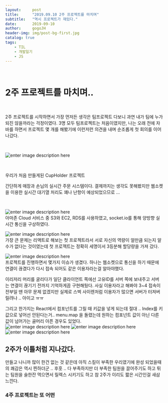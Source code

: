 ```yaml
---
layout:     post
title:      "2019.09.10 2주 프로젝트를 마치며"
subtitle:   "역시 프로젝트가 재밌다."
date:       2019-09-10
author:     gogoJH
header-img: img/post-bg-first.jpg
catalog: true
tags:
    - TIL
    - 개발일기
    - JS
---
```

<br>

# 2주 프로젝트를 마치며..

<br>

2주 프로젝트를 시작하면서 가장 먼저든 생각은 팀프로젝트
다보니 과연 내가 팀에 누가 되진 않을까라는 걱정이였다.
3명 모두 팀프로젝트는 처음이였지만, 나는 오래 전에 자바를 
하면서 프로젝트 몇 개를 해봤기에 이런저런 의견을 내며 
순조롭게 첫 회의를 이어나갔다.

<br> 

![enter image description here](https://img1.daumcdn.net/thumb/R1280x0/?scode=mtistory2&fname=https://k.kakaocdn.net/dn/LZCro/btqwyQr6fLY/aQZmzsi1kxS8ReCEkU78UK/img.png)

<br>

우리가 처음 만들게된 CupHolder 프로젝트

간단하게 매장과 손님의 실시간 주문 시스템이다.
결제까지는 생각도 못해봤지만 웹소켓을 이용한 실시간 대기열 처리도 꽤나 난항이 예상되었으므로 ...

<br>

![enter image description here](https://img1.daumcdn.net/thumb/R1280x0/?scode=mtistory2&fname=https://k.kakaocdn.net/dn/n2k2h/btqwy1UsTN9/L1LY6WoZbkxEQbCbul6dkk/img.png)
<br>
아마존 Cloud  서비스 중 S3와 EC2, RDS를 사용하였고,
socket.io를 통해 양방향 실시간 통신을 구상하였다.
<br>

![enter image description here](https://img1.daumcdn.net/thumb/R1280x0/?scode=mtistory2&fname=https://k.kakaocdn.net/dn/uDt5h/btqwwYdNwRn/2Kn4yvo4L6LcY9XEb0mfjk/img.png)
<br>
가장 큰 문제는 리액트로 해보는 첫 프로젝트라서 서로 자신의 
역량이 얼만큼 되는지 알 수가 없다는 것이였는데 첫 프로젝트는
정확히 세명이서 3등분해 할당량을 가져 갔다.
<br>

![enter image description here](https://blog.rocketpunch.com/wp-content/uploads/2019/07/Screen-Shot-2019-07-31-at-2.36.08-PM-640x361.png)
<br>
프로젝트를 진행하면서 몇가지 이슈가 생겼다.
하나는 웹소켓으로 통신을 하기 때문에 연결이 끊겼다가 다시 
접속 되어도 같은 이용자라는걸 알아야했다.

이리저리 머리를 굴리다가 일단 클라이언트 쪽에선 고유ID를 
서버 쪽에 보내주고 서버는 연결이 끊기기 전까지 기억하게끔
구현해뒀다. 사실 이용자라고 해봐야 3~4 접속이 전부일 땐
아무 문제 없겠지만 실제로 스벅 사이렌처럼 이용자가 많으면
서버가 터져버릴려나 .. 아이고 ㅠㅠ 

그리고 한가지는 React에서 컴포넌트를 그릴 때 키값을 넣게 되는데 절대 .. Index를 키값으로 넣어선 안된다는거..
menu.map 을 돌렸는데 원하는 컴포넌트 값이 아닌 다른 값이
넘어가는 골머리 아픈 경우도 있었다.
<br>
![enter image description here](https://img1.daumcdn.net/thumb/R1280x0/?scode=mtistory2&fname=https://k.kakaocdn.net/dn/Pinvn/btqwx20PmCL/B5iwpwihxXRD2SRPk2a8M1/img.png)
![enter image description here](https://img1.daumcdn.net/thumb/R1280x0/?scode=mtistory2&fname=https://k.kakaocdn.net/dn/q0u8K/btqwx4YDoHY/BDLllzNea8TDVapXb331q1/img.png)
![enter image description here](https://img1.daumcdn.net/thumb/R1280x0/?scode=mtistory2&fname=https://k.kakaocdn.net/dn/bH27Ky/btqwxjILQRH/psWifgefFUZFwuYKpbyaUK/img.png)
<br>

## 2주가 이틀처럼 지나갔다. 

만들고 나니까 많이 한건 없는 것 같은데 아직 스킬이 부족한
우리였기에 완성 되었을때의 쾌감은 역시 찐하더군 .. 후훗 ..
다 부족하지만 더 부족한 팀원을 끌어주기도 하고 튀는 팀원을 
술한잔 먹으면서 릴렉스 시키기도 하고 참 2주가 이리도 짧은 
시간인걸 새삼 느낀다.

### 4주 프로젝트는 또 어떤 

<!--stackedit_data:
eyJoaXN0b3J5IjpbNDM2NTAyNDIzXX0=
-->